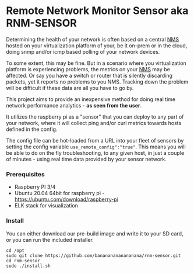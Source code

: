 # Remote Network Monitor Sensor aka RNM-SENSOR
Determining the health of your network is often based on a central [NMS](https://github.com/librenms/librenms/blob/master/README.md) hosted on your virtualization platform of your, be it on-prem or in the cloud, doing snmp and/or icmp based polling of your network devices. 

To some extent, this may be fine. But in a scenario where you virtualization platform is experiencing problems, the metrics on your [NMS](https://github.com/librenms/librenms/blob/master/README.md) may be affected. Or say you have a switch or router that is silently discarding packets, yet it reports no problems to you NMS. Tracking down the problem will be difficult if these data are all you have to go by. 

This project aims to provide an inexpensive method for doing real time network performance analytics - **as seen from the user**.

It utilizes the raspberry pi as a "sensor" that you can deploy to any part of your network, where it will collect ping and/or curl metrics towards hosts defined in the config. 

The config file can be hot-loaded from a URL into your fleet of sensors by setting the config variable `use_remote_config":"true"`. 
This means you will be able to do on the fly troubleshooting, to any given host, in just a couple of minutes - using real time data provided by your sensor network.

### Prerequisites
* Raspberry PI 3/4
* Ubuntu 20.04 64bit for raspberry pi - https://ubuntu.com/download/raspberry-pi 
* ELK stack for visualization

### Install
You can either download our pre-build image and write it to your SD card, or you can run the included installer.

```
cd /opt
sudo git clone https://github.com/banananananananana/rnm-sensor.git 
cd rnm-sensor
sudo ./install.sh
```
